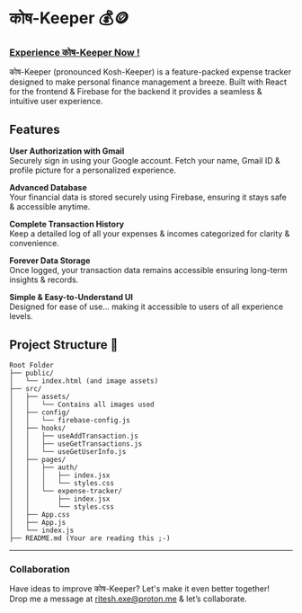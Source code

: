 # कोष-Keeper 💰🪙

### [Experience कोष-Keeper Now !](https://expense-tracker99.web.app/)

कोष-Keeper (pronounced Kosh-Keeper) is a feature-packed expense tracker designed to make personal finance management a breeze. Built with React for the frontend & Firebase for the backend it provides a seamless & intuitive user experience. 

## Features
**User Authorization with Gmail**   
Securely sign in using your Google account. Fetch your name, Gmail ID & profile picture for a personalized experience.

**Advanced Database**    
Your financial data is stored securely using Firebase, ensuring it stays safe & accessible anytime.

**Complete Transaction History**     
Keep a detailed log of all your expenses & incomes categorized for clarity & convenience.

**Forever Data Storage**     
Once logged, your transaction data remains accessible ensuring long-term insights & records.

**Simple & Easy-to-Understand UI**   
Designed for ease of use... making it accessible to users of all experience levels.

## Project Structure 📂
```
Root Folder
├── public/
│   └── index.html (and image assets)
├── src/
│   ├── assets/
│   │   └── Contains all images used
│   ├── config/
│   │   └── firebase-config.js
│   ├── hooks/
│   │   ├── useAddTransaction.js
│   │   ├── useGetTransactions.js
│   │   └── useGetUserInfo.js
│   ├── pages/
│   │   ├── auth/
│   │   │   ├── index.jsx
│   │   │   └── styles.css
│   │   └── expense-tracker/
│   │       ├── index.jsx
│   │       └── styles.css
│   ├── App.css
│   ├── App.js
│   └── index.js
├── README.md (Your are reading this ;-) 
```
---
### Collaboration
Have ideas to improve कोष-Keeper? Let's make it even better together!         
Drop me a message at ritesh.exe@proton.me & let’s collaborate.
